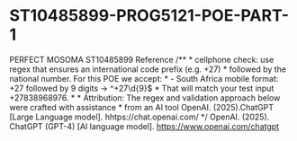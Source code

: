 # ST10485899-PROG5121-POE-PART-1
PERFECT MOSOMA ST10485899
Reference    /**
     * cellphone check: use regex that ensures an international code prefix (e.g. +27)
     * followed by the national number. For this POE we accept:
     *    - South Africa mobile format: +27 followed by 9 digits -> ^\+27\d{9}$
     * That will match your test input ‪+27838968976‬.
     *
     * Attribution: The regex and validation approach below were crafted with assistance
     * from an AI tool OpenAI. (2025).ChatGPT [Large Language model]. hhtps://chat.openai.com/
     */
     OpenAI. (2025). ChatGPT (GPT-4) [AI language model]. https://www.openai.com/chatgpt
